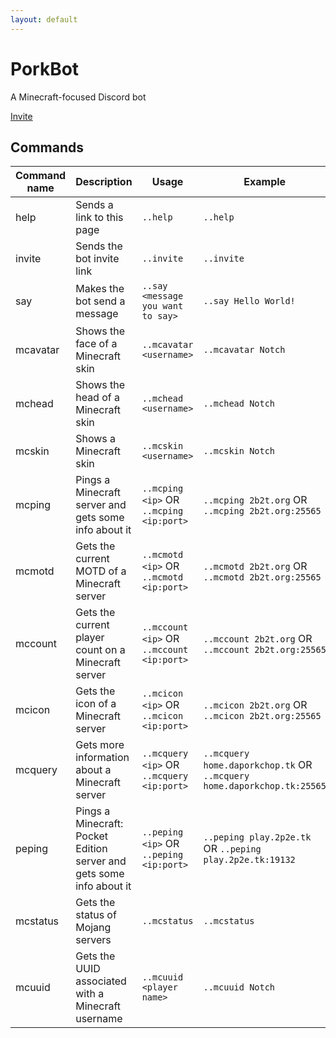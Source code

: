 ```yaml
---
layout: default
---
```


# PorkBot
A Minecraft-focused Discord bot

[Invite](https://discordapp.com/oauth2/authorize?client_id=287894637165936640&scope=bot&permissions=8)

## Commands

| Command name | Description                                                          | Usage                                     | Example                                                                | Note                                                        |
|--------------|----------------------------------------------------------------------|-------------------------------------------|------------------------------------------------------------------------|-------------------------------------------------------------|
| help         | Sends a link to this page                                            | `..help`                                  | `..help`                                                               |                                                             |
| invite       | Sends the bot invite link                                            | `..invite`                                | `..invite`                                                             |                                                             |
| say          | Makes the bot send a message                                         | `..say <message you want to say>`         | `..say Hello World!`                                                   |                                                             |
| mcavatar     | Shows the face of a Minecraft skin                                   | `..mcavatar <username>`                   | `..mcavatar Notch`                                                     | Also works with UUID instead of username                    |
| mchead       | Shows the head of a Minecraft skin                                   | `..mchead <username>`                     | `..mchead Notch`                                                       | Also works with UUID instead of username                    |
| mcskin       | Shows a Minecraft skin                                               | `..mcskin <username>`                     | `..mcskin Notch`                                                       | Also works with UUID instead of username                    |
| mcping       | Pings a Minecraft server and gets some info about it                 | `..mcping <ip>` OR `..mcping <ip:port>`   | `..mcping 2b2t.org` OR `..mcping 2b2t.org:25565`                       |                                                             |
| mcmotd       | Gets the current MOTD of a Minecraft server                          | `..mcmotd <ip>` OR `..mcmotd <ip:port>`   | `..mcmotd 2b2t.org` OR `..mcmotd 2b2t.org:25565`                       |                                                             |
| mccount      | Gets the current player count on a Minecraft server                  | `..mccount <ip>` OR `..mccount <ip:port>` | `..mccount 2b2t.org` OR `..mccount 2b2t.org:25565`                     |                                                             |
| mcicon       | Gets the icon of a Minecraft server                                  | `..mcicon <ip>` OR `..mcicon <ip:port>`   | `..mcicon 2b2t.org` OR `..mcicon 2b2t.org:25565`                       |                                                             |
| mcquery      | Gets more information about a Minecraft server                       | `..mcquery <ip>` OR `..mcquery <ip:port>` | `..mcquery home.daporkchop.tk` OR `..mcquery home.daporkchop.tk:25565` | Only works if `enable-query` is true in `server.properties` |
| peping       | Pings a Minecraft: Pocket Edition server and gets some info about it | `..peping <ip>` OR `..peping <ip:port>`   | `..peping play.2p2e.tk` OR `..peping play.2p2e.tk:19132`               |                                                             |
| mcstatus     | Gets the status of Mojang servers                                    | `..mcstatus`                              | `..mcstatus`                                                           |                                                             |
| mcuuid       | Gets the UUID associated with a Minecraft username                   | `..mcuuid <player name>`                  | `..mcuuid Notch`                                                       |                                                             |
